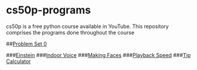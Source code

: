 # cs50p-programs
cs50p is a free python course available in YouTube. This repository comprises the programs done throughout the course

##[Problem Set 0](https://github.com/m-cnan/cs50p-programs/tree/main/Problem%20set%200)

###[Einstein](https://github.com/m-cnan/cs50p-programs/tree/main/Problem%20set%200/Einstein)
###[Indoor Voice](https://github.com/m-cnan/cs50p-programs/tree/main/Problem%20set%200/Indoor%20Voice)
###[Making Faces](https://github.com/m-cnan/cs50p-programs/tree/main/Problem%20set%200/Making%20Faces)
###[Playback Speed](https://github.com/m-cnan/cs50p-programs/tree/main/Problem%20set%200/Playback%20Speed)
###[Tip Calculator](https://github.com/m-cnan/cs50p-programs/tree/main/Problem%20set%200/Tip%20Calculator)

